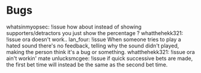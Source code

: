 # Bugs

whatsinmyopsec: !issue how about instead of showing supporters/detractors you just show the percentage ?
whatthehekk321: !issue ora doesn't work..
lan_four: !issue When someone tries to play a hated sound there's no feedback, telling why the sound didn't played, making the person think it's a bug or something.
whatthehekk321: !issue ora ain't workin' mate
unlucksmcgee: !issue if quick successive bets are made, the first bet time will instead be the same as the second bet time.
